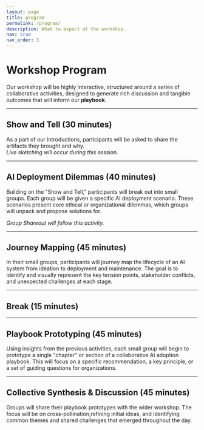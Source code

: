 ```yaml
---
layout: page
title: program
permalink: /program/
description: What to expect at the workshop.
nav: true
nav_order: 3
---
```


# Workshop Program

Our workshop will be highly interactive, structured around a series of collaborative activities, designed to generate rich discussion and tangible outcomes that will inform our **playbook**.

---

## Show and Tell (30 minutes)

As a part of our introductions, participants will be asked to share the artifacts they brought and why.  
*Live sketching will occur during this session.*

---

## AI Deployment Dilemmas (40 minutes)

Building on the "Show and Tell," participants will break out into small groups. Each group will be given a specific AI deployment scenario. These scenarios present core ethical or organizational dilemmas, which groups will unpack and propose solutions for.  

*Group Shareout will follow this activity.*

---

## Journey Mapping (45 minutes)

In their small groups, participants will journey map the lifecycle of an AI system from ideation to deployment and maintenance. The goal is to identify and visually represent the key tension points, stakeholder conflicts, and unexpected challenges at each stage.

---

## Break (15 minutes)

---

## Playbook Prototyping (45 minutes)

Using insights from the previous activities, each small group will begin to prototype a single "chapter" or section of a collaborative AI adoption playbook. This will focus on a specific recommendation, a key principle, or a set of guiding questions for organizations.

---

## Collective Synthesis & Discussion (45 minutes)

Groups will share their playbook prototypes with the wider workshop. The focus will be on cross-pollination,refining initial ideas, and identifying common themes and shared challenges that emerged throughout the day.